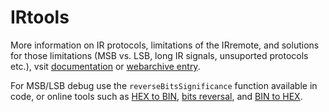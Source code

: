 # IRtools

More information on IR protocols, limitations of the IRremote, and solutions for those limitations (MSB vs. LSB, long IR signals, unsuported protocols etc.), vsit [documentation](https://arduino-irremote.github.io/Arduino-IRremote/) or [webarchive entry](https://web.archive.org/web/20211126224923/https://arduino-irremote.github.io/Arduino-IRremote/).

For MSB/LSB debug use the `reverseBitsSignificance` function available in code, or online tools such as [HEX to BIN](https://onlinebinarytools.com/convert-hexadecimal-to-binary), [bits reversal](https://onlinebinarytools.com/reverse-binary-numbers), and [BIN to HEX](https://onlinebinarytools.com/convert-binary-to-hexadecimal).
